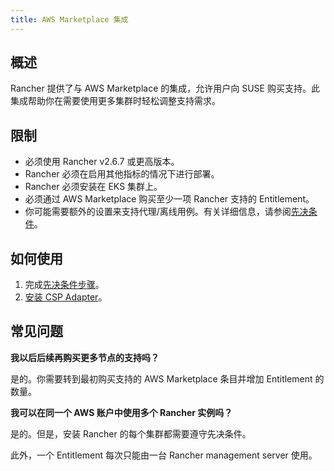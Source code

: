 ```yaml
---
title: AWS Marketplace 集成
---
```


## 概述

Rancher 提供了与 AWS Marketplace 的集成，允许用户向 SUSE 购买支持。此集成帮助你在需要使用更多集群时轻松调整支持需求。

## 限制

- 必须使用 Rancher v2.6.7 或更高版本。
- Rancher 必须在启用其他指标的情况下进行部署。
- Rancher 必须安装在 EKS 集群上。
- 必须通过 AWS Marketplace 购买至少一项 Rancher 支持的 Entitlement。
- 你可能需要额外的设置来支持代理/离线用例。有关详细信息，请参阅[先决条件](../integrations-in-rancher/cloud-marketplace/aws-cloud-marketplace/adapter-requirements.md)。

## 如何使用

1. 完成[先决条件步骤](../integrations-in-rancher/cloud-marketplace/aws-cloud-marketplace/adapter-requirements.md)。
2. [安装 CSP Adapter](../integrations-in-rancher/cloud-marketplace/aws-cloud-marketplace/install-adapter.md)。

## 常见问题

**我以后后续再购买更多节点的支持吗？**

是的。你需要转到最初购买支持的 AWS Marketplace 条目并增加 Entitlement 的数量。

**我可以在同一个 AWS 账户中使用多个 Rancher 实例吗？**

是的。但是，安装 Rancher 的每个集群都需要遵守先决条件。

此外，一个 Entitlement 每次只能由一台 Rancher management server 使用。
